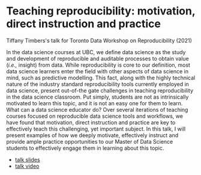 # Teaching reproducibility: motivation, direct instruction and practice
Tiffany Timbers's talk for Toronto Data Workshop on Reproducibility (2021)

In the data science courses at UBC, we define data science as the study and development of reproducible and auditable processes to obtain value (*i.e.,* insight) from data. While reproducibility is core to our definition, most data science learners enter the field with other aspects of data science in mind, such as predictive modelling. This fact, along with the highly technical nature of the industry standard reproducibility tools currently employed in data science, present out-of-the gate challenges in teaching reproducibility in the data science classroom. Put simply, students are not as intrinsically motivated to learn this topic, and it is not an easy one for them to learn. What can a data science educator do? Over several iterations of teaching courses focused on reproducible data science tools and workflows, we have found that motivation, direct instruction and practice are key to effectively teach this challenging, yet important subject. In this talk, I will present examples of how we deeply motivate, effectively instruct and provide ample practice opportunities to our Master of Data Science students to effectively engage them in learning about this topic. 

- [talk slides](https://ttimbers.github.io/toronto-data-workshop-reproducibility/toronto-data-workshop-reproducibility.html#1)
- [talk video](https://youtu.be/mh93W8XimOg)
